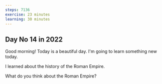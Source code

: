 ```yaml
---
steps: 7136
exercise: 23 minutes
learning: 30 minutes
---
```

## Day No 14 in 2022
Good morning! Today is a beautiful day.
I'm going to learn something new today.

I learned about the history of the Roman Empire.

What do you think about the Roman Empire?
